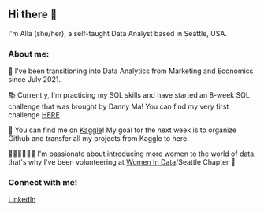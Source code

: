 ## Hi there 🥳

I'm Alla (she/her), a self-taught Data Analyst based in Seattle, USA. 

### About me:

🌟 I've been transitioning into Data Analytics from Marketing and Economics since July 2021. 

📚 Currently, I'm practicing my SQL skills and have started an 8-week SQL challenge that was brought by Danny Ma! You can find my very first challenge [HERE](https://github.com/allazaytseva/8-week-sql-challenge)

🔎 You can find me on [Kaggle](https://www.kaggle.com/allazaytseva)! My goal for the next week is to organize Github and transfer all my projects from Kaggle to here. 

👩🏻👩🏾🧑🏼 I'm passionate about introducing more women to the world of data, that's why I've been volunteering at [Women In Data](https://www.womenindata.org/)/Seattle Chapter 🌟

### Connect with me!
[LinkedIn](https://www.linkedin.com/in/alla-zaytseva/)

